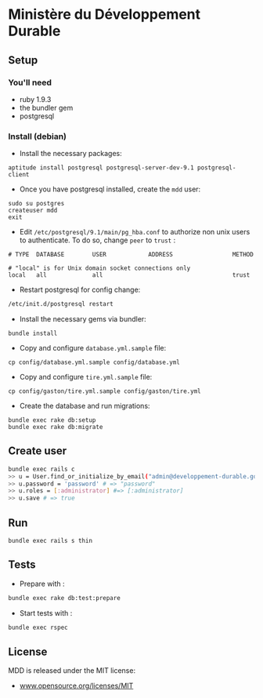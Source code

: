 Ministère du Développement Durable
=================================

Setup
-----

### You'll need

  * ruby 1.9.3
  * the bundler gem
  * postgresql

### Install (debian)

* Install the necessary packages:

```
aptitude install postgresql postgresql-server-dev-9.1 postgresql-client
```

* Once you have postgresql installed, create the `mdd` user:

```
sudo su postgres
createuser mdd
exit
```

* Edit `/etc/postgresql/9.1/main/pg_hba.conf` to authorize non unix users to authenticate.
   To do so, change `peer` to `trust` :

```
# TYPE  DATABASE        USER            ADDRESS                 METHOD

# "local" is for Unix domain socket connections only
local   all             all                                     trust
```

* Restart postgresql for config change:
``` bash
/etc/init.d/postgresql restart
```

* Install the necessary gems via bundler:

```
bundle install
```

* Copy and configure `database.yml.sample` file:

```
cp config/database.yml.sample config/database.yml
```

* Copy and configure `tire.yml.sample` file:

```
cp config/gaston/tire.yml.sample config/gaston/tire.yml
```

* Create the database and run migrations:

```
bundle exec rake db:setup
bundle exec rake db:migrate
```

Create user
-----------

``` bash
bundle exec rails c
>> u = User.find_or_initialize_by_email("admin@developpement-durable.gouv.fr")
>> u.password = 'password' # => "password"
>> u.roles = [:administrator] #=> [:administrator]
>> u.save # => true
```

Run
---

```
bundle exec rails s thin
```

Tests
-----

* Prepare with :

``` bash
bundle exec rake db:test:prepare
```

* Start tests with :

``` bash
bundle exec rspec
```

License
-------

MDD is released under the MIT license:

  * www.opensource.org/licenses/MIT

